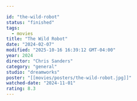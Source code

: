 ```yaml
---

id: "the-wild-robot"
status: "finished"
tags:
  - movies
title: "The Wild Robot"
date: "2024-02-07"
modified: "2025-10-16 16:39:12 GMT-04:00"
year: 2024
director: "Chris Sanders"
category: "general"
studio: "dreamworks"
poster: "[[movies/posters/the-wild-robot.jpg]]"
watched-date: "2024-11-01"
rating: 8.3
---
```

